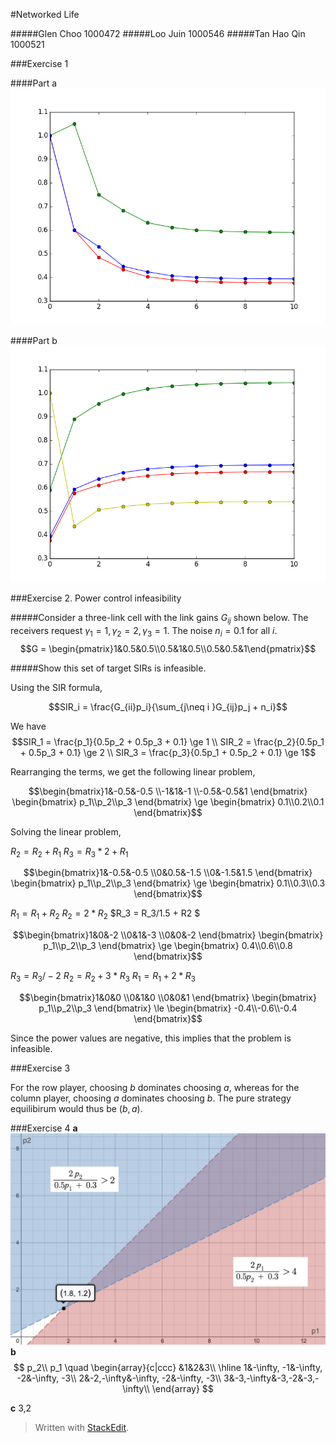 
#Networked Life

#####Glen Choo 1000472
#####Loo Juin 1000546
#####Tan Hao Qin 1000521

###Exercise 1

####Part a
![](https://raw.githubusercontent.com/glencbz/networkedlife/master/week_1/Q1a.png)

####Part b
![](https://raw.githubusercontent.com/glencbz/networkedlife/master/week_1/Q1b.png)


###Exercise 2. Power control infeasibility

#####Consider a three-link cell with the link gains $G_{ij}$ shown below. The receivers request $\gamma_1 = 1, \gamma_2 = 2, \gamma_3 = 1$. The noise $n_i =0.1$ for all $i$.
$$G = \begin{pmatrix}1&0.5&0.5\\0.5&1&0.5\\0.5&0.5&1\end{pmatrix}$$

#####Show this set of target SIRs is infeasible.

Using the SIR formula,

$$SIR_i = \frac{G_{ii}p_i}{\sum_{j\neq i }G_{ij}p_j + n_i}$$

We have 
$$SIR_1 = \frac{p_1}{0.5p_2 + 0.5p_3 + 0.1} \ge 1 \\ SIR_2 = \frac{p_2}{0.5p_1 + 0.5p_3 + 0.1} \ge 2 \\ SIR_3 = \frac{p_3}{0.5p_1 + 0.5p_2 + 0.1} \ge 1$$

Rearranging the terms, we get the following linear problem,

$$\begin{bmatrix}1&-0.5&-0.5
\\-1&1&-1
\\-0.5&-0.5&1
\end{bmatrix} \begin{bmatrix} p_1\\p_2\\p_3
\end{bmatrix} \ge \begin{bmatrix} 0.1\\0.2\\0.1
\end{bmatrix}$$

Solving the linear problem,

$R_2 = R_2 + R_1$
$R_3 = R_3*2 + R_1$

$$\begin{bmatrix}1&-0.5&-0.5
\\0&0.5&-1.5
\\0&-1.5&1.5
\end{bmatrix} \begin{bmatrix} p_1\\p_2\\p_3
\end{bmatrix} \ge \begin{bmatrix} 0.1\\0.3\\0.3
\end{bmatrix}$$

$R_1 = R_1 + R_2$
$R_2 = 2*R_2$
$R_3 = R_3/1.5 + R2 $

$$\begin{bmatrix}1&0&-2
\\0&1&-3
\\0&0&-2
\end{bmatrix} \begin{bmatrix} p_1\\p_2\\p_3
\end{bmatrix} \ge \begin{bmatrix} 0.4\\0.6\\0.8
\end{bmatrix}$$

$R_3 = R_3 / -2$
$R_2 = R_2 + 3*R_3$
$R_1 = R_1 + 2*R_3$

$$\begin{bmatrix}1&0&0
\\0&1&0
\\0&0&1
\end{bmatrix} \begin{bmatrix} p_1\\p_2\\p_3
\end{bmatrix} \le \begin{bmatrix} -0.4\\-0.6\\-0.4
\end{bmatrix}$$

Since the power values are negative, this implies that the problem is infeasible. 

###Exercise 3

For the row player, choosing $b$ dominates choosing $a$, whereas for the column player, choosing $a$ dominates choosing $b$. The pure strategy equilibirum would thus be $(b,a)$.

###Exercise 4
**a**
![](https://raw.githubusercontent.com/glencbz/networkedlife/master/week_1/4a.png)
**b**
$$
p_2\\
p_1 \quad
\begin{array}{c|ccc}
&1&2&3\\
 \hline
1&-\infty, -1&-\infty, -2&-\infty, -3\\
2&-2,-\infty&-\infty, -2&-\infty, -3\\
3&-3,-\infty&-3,-2&-3,-\infty\\
\end{array}
$$

**c**
3,2

> Written with [StackEdit](https://stackedit.io/).